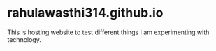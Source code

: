 # rahulawasthi314.github.io
This is hosting website to test different things I am experimenting with technology.
